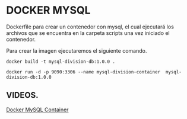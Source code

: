 # DOCKER MYSQL

Dockerfile para crear un contenedor con mysql, el cual ejecutará los archivos que se encuentra en la carpeta scripts una vez iniciado el contenedor.

Para crear la imagen ejecutaremos el siguiente comando.

```shell
docker build -t mysql-division-db:1.0.0 .
```

```shell
docker run -d -p 9090:3306 --name mysql-division-container  mysql-division-db:1.0.0
```

## VIDEOS.

[Docker MySQL Container](https://youtu.be/W2xWEt_r7nw)
